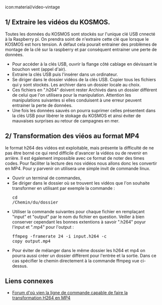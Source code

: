icon:material/video-vintage
## 1/ Extraire les vidéos du KOSMOS. 

Toutes les données du KOSMOS sont stockés sur l'unique clé USB cnnecté à la Raspberry pi. On prendra soint de n'extraire cette clé que lorsque le KOSMOS est hors tension. A défaut cela pourait entrainer des problèmes de montage de la clé sur la raspberry et par conséquent entrainer une perte de données.

 - Pour accéder à la clés USB, ouvrir la flange côté cablage en dévissant le bouchon vent (appel d'air).
 - Extraire la clés USB puis l'insérer dans un ordinateur.
 - Se diriger dans le dossier vidéos de la clés USB. Copier tous les fichiers qui y sont stockés. Les archiver dans un dossier locale au choix.
 - Ces fichiers en ".h264" doivent rester Archivés dans un dossier différent de celui que l'on utilisera pour la manipulation. Attention les manipulations suivantes si elles conduisent à une erreur peuvent entrainer la perte de données. 
 - Une fois les données sauvés on pourra suprimer celles présentent dans la clés USB pour libérer le stokage du KOSMOS et ainsi éviter de mauvaises surprises au retour de campagnes en mer. 
 

## 2/ Transformation des viéos au format MP4
le format h264 des vidéos est exploitable, mais présente la difficulté de ne pas être borné ce qui rend difficile d'avancer la vidéos ou de revenir en arrière. Il est également impossible avec ce format de noter des times codes. Pour faciliter la lecture des nos vidéos nous allons donc les convertir en MP4. 
Pour y parvenir on utilisera une simple invit de commande linux. 
 - Ouvrir un terminal de commandes,
 - Se diriger dans le dossier où se trouvent les vidéos que l'on souhaite transformer en utilisant par exemple la commande : <pre>cd /Chemin/du/dossier</pre>
 - Utiliser la commande suivantes pour chaque fichier en remplaçant "input" et "output" par le nom du fichier en question. Veiller à bien conserver cependant les bonnes extentions à savoir ".h264" poyur l'input et ".mp4" pour l'output : <pre>ffmpeg -framerate 24 -i input.h264 -c copy output.mp4</pre>
 - Pour éviter de mélanger dans le même dossier les h264 et mp4 on pourra aussi créer un dossier différent pour l'entrée et la sortie. Dans ce cas spécifier le chemin directement à la commande ffmpeg vue ci-dessus. 



## Liens connexes
 - [Forum d'où vien la ligne de commande capable de faire la transformation H264 en MP4](https://askubuntu.com/questions/690015/how-can-i-convert-264-file-to-mp4)